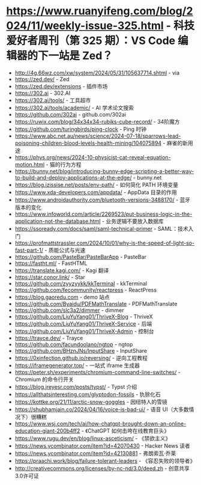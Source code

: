 # https://www.ruanyifeng.com/blog/2024/11/weekly-issue-325.html - 科技爱好者周刊（第 325 期）：VS Code 编辑器的下一站是 Zed？

- http://4g.66wz.com/xw/system/2024/05/31/105637714.shtml - via
- https://zed.dev/ - Zed
- https://zed.dev/extensions - 插件市场
- https://302.ai - 302.AI
- https://302.ai/tools/ - 工具超市
- https://302.ai/tools/academic/ - AI 学术论文搜索
- https://github.com/302ai - github.com/302ai
- https://ruwix.com/blog/34x34x34-rubiks-cube-record/ - 34阶魔方
- https://github.com/turingbirds/ping-clock - Ping 时钟
- https://www.abc.net.au/news/science/2024-07-18/sparrows-lead-poisoning-children-blood-levels-health-mining/104075894 - 麻雀的新用途
- https://phys.org/news/2024-10-physicist-cat-reveal-equation-motion.html - 猫的行为方程
- https://bunny.net/blog/introducing-bunny-edge-scripting-a-better-way-to-build-and-deploy-applications-at-the-edge/ - bunny.net
- https://blog.izissise.net/posts/env-path/ - 如何简化 PATH 环境变量
- https://www.xda-developers.com/appdata/ - AppData 目录的作用
- https://www.androidauthority.com/bluetooth-versions-3488170/ - 蓝牙版本的变化
- https://www.infoworld.com/article/2269523/put-business-logic-in-the-application-not-the-database.html - 业务逻辑不要放入数据库
- https://ssoready.com/docs/saml/saml-technical-primer - SAML：技术入门
- https://profmattstrassler.com/2024/10/01/why-is-the-speed-of-light-so-fast-part-1/ - 质能公式与光速
- https://github.com/PasteBar/PasteBarApp - PasteBar
- https://fastht.ml/ - FastHTML
- https://translate.kagi.com/ - Kagi 翻译
- https://star.conor.link/ - Star
- https://github.com/zyyzyykk/kkTerminal - kkTerminal
- https://github.com/fecommunity/reactpress - ReactPress
- https://blog.gaoredu.com - demo 站点
- https://github.com/Byaidu/PDFMathTranslate - PDFMathTranslate
- https://github.com/slc3a2/dimmer - dimmer
- https://github.com/LiuYuYang01/ThriveX-Blog - ThriveX
- https://github.com/LiuYuYang01/ThriveX-Service - 后端
- https://github.com/LiuYuYang01/ThriveX-Admin - 控制台
- https://trayce.dev/ - Trayce
- https://github.com/facundoolano/ngtop - ngtop
- https://github.com/BHznJNs/InputShare - InputShare
- https://0xinfection.github.io/reversing/ - 逆向工程教程
- https://iframegenerator.top/ - 一站式 iframe 生成器
- https://peter.sh/experiments/chromium-command-line-switches/ - Chromium 的命令行开关
- https://blog.jreyesr.com/posts/typst/ - Typst 介绍
- https://allthatsinteresting.com/glyptodon-fossils - 犰狳化石
- https://kottke.org/21/11/arctic-snow-goggles - 因纽特人的雪镜
- https://shubhamjain.co/2024/04/16/voice-is-bad-ui/ - 语音 UI（大多数情况下）很糟糕
- https://www.wsj.com/tech/ai/how-chatgpt-brought-down-an-online-education-giant-200b4ff2 - 《ChatGPT 如何击垮在线教育巨头》
- https://www.rugu.dev/en/blog/linux-asceticism/ - 《禁欲主义》
- https://news.ycombinator.com/item?id=42070430 - Hacker News 读者
- https://news.ycombinator.com/item?id=42130881 - 弗朗索瓦·乔莱
- https://praachi.work/blog/failure-tolerant-leaders - 《容忍失败的领导者》
- http://creativecommons.org/licenses/by-nc-nd/3.0/deed.zh - 创意共享3.0许可证